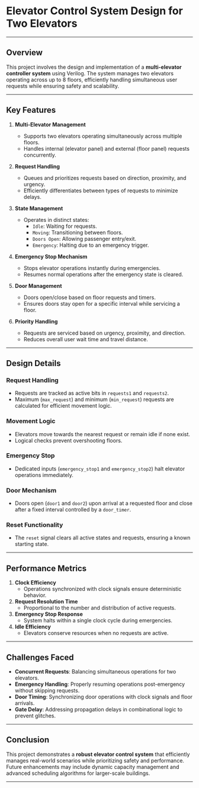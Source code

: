 # Elevator Control System Design for Two Elevators  


---

## Overview  
This project involves the design and implementation of a **multi-elevator controller system** using Verilog. The system manages two elevators operating across up to 8 floors, efficiently handling simultaneous user requests while ensuring safety and scalability.

---

## Key Features  
1. **Multi-Elevator Management**  
   - Supports two elevators operating simultaneously across multiple floors.  
   - Handles internal (elevator panel) and external (floor panel) requests concurrently.  

2. **Request Handling**  
   - Queues and prioritizes requests based on direction, proximity, and urgency.  
   - Efficiently differentiates between types of requests to minimize delays.  

3. **State Management**  
   - Operates in distinct states:  
     - `Idle`: Waiting for requests.  
     - `Moving`: Transitioning between floors.  
     - `Doors Open`: Allowing passenger entry/exit.  
     - `Emergency`: Halting due to an emergency trigger.  

4. **Emergency Stop Mechanism**  
   - Stops elevator operations instantly during emergencies.  
   - Resumes normal operations after the emergency state is cleared.  

5. **Door Management**  
   - Doors open/close based on floor requests and timers.  
   - Ensures doors stay open for a specific interval while servicing a floor.  

6. **Priority Handling**  
   - Requests are serviced based on urgency, proximity, and direction.  
   - Reduces overall user wait time and travel distance.  

---

## Design Details  
### Request Handling  
- Requests are tracked as active bits in `requests1` and `requests2`.  
- Maximum (`max_request`) and minimum (`min_request`) requests are calculated for efficient movement logic.  

### Movement Logic  
- Elevators move towards the nearest request or remain idle if none exist.  
- Logical checks prevent overshooting floors.  

### Emergency Stop  
- Dedicated inputs (`emergency_stop1` and `emergency_stop2`) halt elevator operations immediately.  

### Door Mechanism  
- Doors open (`door1` and `door2`) upon arrival at a requested floor and close after a fixed interval controlled by a `door_timer`.  

### Reset Functionality  
- The `reset` signal clears all active states and requests, ensuring a known starting state.  

---

## Performance Metrics  
1. **Clock Efficiency**  
   - Operations synchronized with clock signals ensure deterministic behavior.  
2. **Request Resolution Time**  
   - Proportional to the number and distribution of active requests.  
3. **Emergency Stop Response**  
   - System halts within a single clock cycle during emergencies.  
4. **Idle Efficiency**  
   - Elevators conserve resources when no requests are active.  

---

## Challenges Faced  
- **Concurrent Requests**: Balancing simultaneous operations for two elevators.  
- **Emergency Handling**: Properly resuming operations post-emergency without skipping requests.  
- **Door Timing**: Synchronizing door operations with clock signals and floor arrivals.  
- **Gate Delay**: Addressing propagation delays in combinational logic to prevent glitches.  

---

## Conclusion  
This project demonstrates a **robust elevator control system** that efficiently manages real-world scenarios while prioritizing safety and performance. Future enhancements may include dynamic capacity management and advanced scheduling algorithms for larger-scale buildings.  

---



